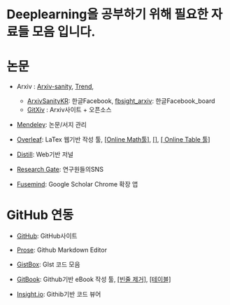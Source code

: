 # Deeplearning을 공부하기 위해 필요한 자료들 모음 입니다.

# 논문

- Arxiv : [Arxiv-sanity](http://www.arxiv-sanity.com/), [Trend](http://trendingarxiv.smerity.com/ ), 
  - [ArxivSanityKR](https://www.facebook.com/ArxivSanityKR): 한글Facebook, [fbsight_arxiv](http://fbsight.com/c/arxiv/): 한글Facebook_board
  - [GitXiv](http://www.gitxiv.com/) : Arxiv사이트 + 오픈소스

- [Mendeley](https://www.mendeley.com/library/): 논문/서지 관리

- [Overleaf](https://www.overleaf.com/): LaTex 웹기반 작성 툴, [[Online Math툴]](http://www.hostmath.com/), [[]](https://librewiki.net/wiki/%EC%88%98%ED%95%99_%EA%B8%B0%ED%98%B8),  [[ Online Table 툴]](https://ko.sharelatex.com/learn/List_of_Greek_letters_and_math_symbols)

- [Distill](http://distill.pub/): Web기반 저널

- [Research Gate](https://www.researchgate.net/home): 연구원들의SNS

- [Fusemind](http://fusemind.org): Google Scholar Chrome 확장 앱

# GitHub 연동

- [GitHub](https://github.com/adioshun): GitHub사이트

- [Prose](http://prose.io/#adioshun): Github Markdown Editor

- [GistBox](https://app.gistboxapp.com/library/my-gists): GIst 코드 모음

- [GitBook](https://www.gitbook.com/@adioshun): Github기반 eBook 작성 툴, [[빈줄 제거]](http://textmechanic.com/text-tools/basic-text-tools/addremove-line-breaks/), [[테이블]](http://truben.no/table/)

- [Insight.io](https://insight.io/account/projects): Githib기반 코드 뷰어




